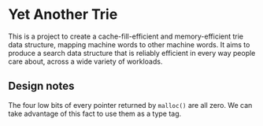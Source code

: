 Yet Another Trie
==========

This is a project to create a cache-fill-efficient and memory-efficient trie
data structure, mapping machine words to other machine words. It aims to produce
a search data structure that is reliably efficient in every way people care
about, across a wide variety of workloads.

Design notes
----------

The four low bits of every pointer returned by `malloc()` are all zero. We can
take advantage of this fact to use them as a type tag.
